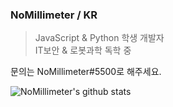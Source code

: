 ### NoMillimeter / KR
> JavaScript & Python 학생 개발자<br>
> IT보안 & 로봇과학 독학 중<br>

문의는 NoMillimeter#5500로 해주세요.

![NoMillimeter's github stats](https://github-readme-stats.vercel.app/api?username=NoMillimeter&show_icons=true)

<!--
**D3rkBlue/D3rkBlue** is a ✨ _special_ ✨ repository because its `README.md` (this file) appears on your GitHub profile.

Here are some ideas to get you started:

- 🔭 I’m currently working on ...
- 🌱 I’m currently learning ...
- 👯 I’m looking to collaborate on ...
- 🤔 I’m looking for help with ...
- 💬 Ask me about ...
- 📫 How to reach me: ...
- 😄 Pronouns: ...
- ⚡ Fun fact: ...
-->
